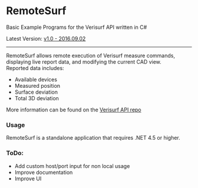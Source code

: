 # RemoteSurf
Basic Example Programs for the Verisurf API written in C#

Latest Version: [v1.0 - 2016.09.02][dl]

---

RemoteSurf allows remote execution of Verisurf measure commands, displaying live report data, and modifying the current CAD view.  
Reported data includes:
 - Available devices
 - Measured position
 - Surface deviation
 - Total 3D deviation

More information can be found on the [Verisurf API repo][api]

### Usage

RemoteSurf is a standalone application that requires .NET 4.5 or higher.  

### ToDo:

 - Add custom host/port input for non local usage
 - Improve documentation
 - Improve UI

[dl]:<https://github.com/XanderLuciano/remotesurf/releases>
[api]:<https://github.com/verisurf/verisurf-api>
